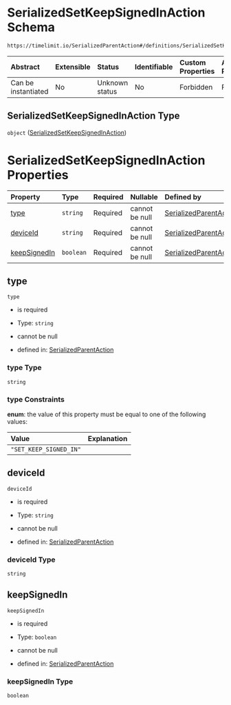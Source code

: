 # SerializedSetKeepSignedInAction Schema

```txt
https://timelimit.io/SerializedParentAction#/definitions/SerializedSetKeepSignedInAction
```



| Abstract            | Extensible | Status         | Identifiable | Custom Properties | Additional Properties | Access Restrictions | Defined In                                                                                       |
| :------------------ | :--------- | :------------- | :----------- | :---------------- | :-------------------- | :------------------ | :----------------------------------------------------------------------------------------------- |
| Can be instantiated | No         | Unknown status | No           | Forbidden         | Forbidden             | none                | [SerializedParentAction.schema.json*](SerializedParentAction.schema.json "open original schema") |

## SerializedSetKeepSignedInAction Type

`object` ([SerializedSetKeepSignedInAction](serializedparentaction-definitions-serializedsetkeepsignedinaction.md))

# SerializedSetKeepSignedInAction Properties

| Property                      | Type      | Required | Nullable       | Defined by                                                                                                                                                                                                                                 |
| :---------------------------- | :-------- | :------- | :------------- | :----------------------------------------------------------------------------------------------------------------------------------------------------------------------------------------------------------------------------------------- |
| [type](#type)                 | `string`  | Required | cannot be null | [SerializedParentAction](serializedparentaction-definitions-serializedsetkeepsignedinaction-properties-type.md "https://timelimit.io/SerializedParentAction#/definitions/SerializedSetKeepSignedInAction/properties/type")                 |
| [deviceId](#deviceid)         | `string`  | Required | cannot be null | [SerializedParentAction](serializedparentaction-definitions-serializedsetkeepsignedinaction-properties-deviceid.md "https://timelimit.io/SerializedParentAction#/definitions/SerializedSetKeepSignedInAction/properties/deviceId")         |
| [keepSignedIn](#keepsignedin) | `boolean` | Required | cannot be null | [SerializedParentAction](serializedparentaction-definitions-serializedsetkeepsignedinaction-properties-keepsignedin.md "https://timelimit.io/SerializedParentAction#/definitions/SerializedSetKeepSignedInAction/properties/keepSignedIn") |

## type



`type`

*   is required

*   Type: `string`

*   cannot be null

*   defined in: [SerializedParentAction](serializedparentaction-definitions-serializedsetkeepsignedinaction-properties-type.md "https://timelimit.io/SerializedParentAction#/definitions/SerializedSetKeepSignedInAction/properties/type")

### type Type

`string`

### type Constraints

**enum**: the value of this property must be equal to one of the following values:

| Value                  | Explanation |
| :--------------------- | :---------- |
| `"SET_KEEP_SIGNED_IN"` |             |

## deviceId



`deviceId`

*   is required

*   Type: `string`

*   cannot be null

*   defined in: [SerializedParentAction](serializedparentaction-definitions-serializedsetkeepsignedinaction-properties-deviceid.md "https://timelimit.io/SerializedParentAction#/definitions/SerializedSetKeepSignedInAction/properties/deviceId")

### deviceId Type

`string`

## keepSignedIn



`keepSignedIn`

*   is required

*   Type: `boolean`

*   cannot be null

*   defined in: [SerializedParentAction](serializedparentaction-definitions-serializedsetkeepsignedinaction-properties-keepsignedin.md "https://timelimit.io/SerializedParentAction#/definitions/SerializedSetKeepSignedInAction/properties/keepSignedIn")

### keepSignedIn Type

`boolean`
